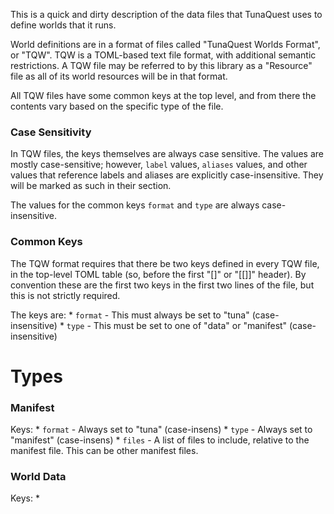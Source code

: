 This is a quick and dirty description of the data files that TunaQuest uses to
define worlds that it runs.

World definitions are in a format of files called "TunaQuest Worlds Format", or
"TQW". TQW is a TOML-based text file format, with additional semantic
restrictions. A TQW file may be referred to by this library as a "Resource" file
as all of its world resources will be in that format.

All TQW files have some common keys at the top level, and from there the
contents vary based on the specific type of the file.

### Case Sensitivity
In TQW files, the keys themselves are always case sensitive. The values are
mostly case-sensitive; however, `label` values, `aliases` values, and other
values that reference labels and aliases are explicitly case-insensitive. They
will be marked as such in their section.

The values for the common keys `format` and `type` are always case-insensitive.

### Common Keys
The TQW format requires that there be two keys defined in every TQW file, in the
top-level TOML table (so, before the first "[]" or "[[]]" header). By convention
these are the first two keys in the first two lines of the file, but this is not
strictly required.

The keys are:
    * `format` - This must always be set to "tuna" (case-insensitive)
    * `type` - This must be set to one of "data" or "manifest" (case-insensitive)

# Types

### Manifest

Keys:
    * `format` - Always set to "tuna" (case-insens)
    * `type` - Always set to "manifest" (case-insens)
    * `files` - A list of files to include, relative to the manifest file. This
    can be other manifest files.

### World Data

Keys:
    * 